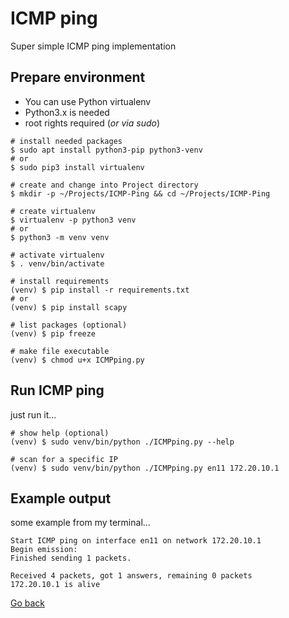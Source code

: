 # ICMP ping

Super simple ICMP ping implementation

## Prepare environment

- You can use Python virtualenv
- Python3.x is needed
- root rights required (_or via sudo_)

```shell
# install needed packages
$ sudo apt install python3-pip python3-venv
# or
$ sudo pip3 install virtualenv

# create and change into Project directory
$ mkdir -p ~/Projects/ICMP-Ping && cd ~/Projects/ICMP-Ping

# create virtualenv
$ virtualenv -p python3 venv
# or
$ python3 -m venv venv

# activate virtualenv
$ . venv/bin/activate

# install requirements
(venv) $ pip install -r requirements.txt
# or
(venv) $ pip install scapy

# list packages (optional)
(venv) $ pip freeze

# make file executable
(venv) $ chmod u+x ICMPping.py
```

## Run ICMP ping

just run it...

```shell
# show help (optional)
(venv) $ sudo venv/bin/python ./ICMPping.py --help

# scan for a specific IP
(venv) $ sudo venv/bin/python ./ICMPping.py en11 172.20.10.1
```

## Example output

some example from my terminal...

```shell
Start ICMP ping on interface en11 on network 172.20.10.1
Begin emission:
Finished sending 1 packets.

Received 4 packets, got 1 answers, remaining 0 packets
172.20.10.1 is alive
```

[Go back](../README.md)
